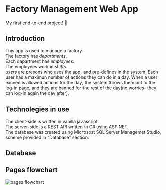 # Factory Management Web App
 My first end-to-end project! 🎉
 
 ## Introduction
This app is used to manage a factory.  
The factory has *departments*.  
Each dapartment has *employees*.  
The employees work in *shifts*.  
*users* are presons who uses the app, and pre-defines in the system.
Each user has a maximun number of actions they can do in a day. When a user exceed is allowed actions for the day, the system throws them out to the log-in page, and they are banned for the rest of the day(no worries- they can log-in again the day after).

## Technolegies in use
The client-side is written in vanilla javascript.  
The server-side is a REST API written in C# using ASP.NET.  
The database was created using Microsost SQL Server Managemet Studio, scheme provided in "Database" section.  

## Database 


## Pages flowchart

![pages flowchart](/assets/pages_flowchart.JPG)
